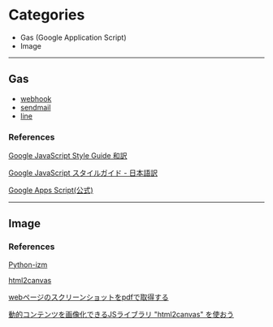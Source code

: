 # Categories
* Gas (Google Application Script)
* Image 

---
## Gas
* [webhook](https://github.com/Hoclyn/til/tree/master/gas/webhook)
* [sendmail](https://github.com/Hoclyn/til/tree/master/gas/sendmail)
* [line](https://github.com/Hoclyn/til/tree/master/gas/line)

### References

[Google JavaScript Style Guide 和訳](http://cou929.nu/data/google_javascript_style_guide/)

[Google JavaScript スタイルガイド - 日本語訳](https://www38.atwiki.jp/aias-jsstyleguide2/)

[Google Apps Script(公式)](https://developers.google.com/apps-script/)

---
## Image

### References
[Python-izm ](https://www.python-izm.com/third_party/image_processing/pillow_pil/)

[html2canvas](https://github.com/niklasvh/html2canvas)

[webページのスクリーンショットをpdfで取得する](https://www.subculeng.com/?p=330)

[動的コンテンツを画像化できるJSライブラリ "html2canvas" を使おう](https://techblog.kayac.com/html2canvas)
